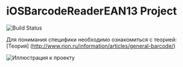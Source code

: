 # iOSBarcodeReaderEAN13 Project

![Build Status](https://travis-ci.org/VikRudkovskaya/iOSBarcodeReaderEAN13.svg?branch=master)

Для понимания специфики необходимо ознакомиться с теорией: [Теория] (http://www.rion.ru/information/articles/general-barcode/)

![Иллюстрация к проекту](https://github.com/VikRudkovskaya/iOSBarcodeReaderEAN13/raw/master/Screenshots/barcode-ex-img.png)
